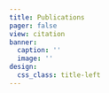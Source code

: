 ```yaml
---
title: Publications
pager: false
view: citation
banner:
  caption: ''
  image: ''
design:
  css_class: title-left
---
```

